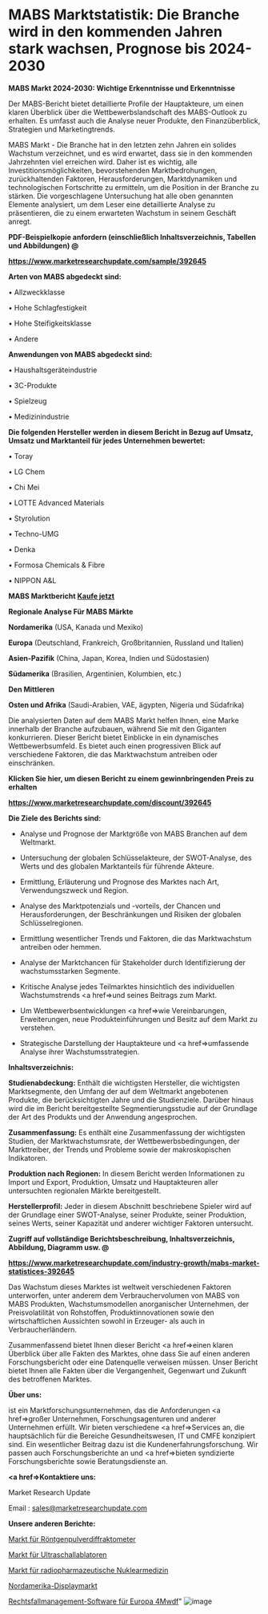 # MABS Marktstatistik: Die Branche wird in den kommenden Jahren stark wachsen, Prognose bis 2024-2030

<strong>MABS Markt 2024-2030: Wichtige Erkenntnisse und Erkenntnisse</strong>

Der MABS-Bericht bietet detaillierte Profile der Hauptakteure, um einen klaren Überblick über die Wettbewerbslandschaft des MABS-Outlook zu erhalten. Es umfasst auch die Analyse neuer Produkte, den Finanzüberblick, Strategien und Marketingtrends.

MABS Markt - Die Branche hat in den letzten zehn Jahren ein solides Wachstum verzeichnet, und es wird erwartet, dass sie in den kommenden Jahrzehnten viel erreichen wird. Daher ist es wichtig, alle Investitionsmöglichkeiten, bevorstehenden Marktbedrohungen, zurückhaltenden Faktoren, Herausforderungen, Marktdynamiken und technologischen Fortschritte zu ermitteln, um die Position in der Branche zu stärken. Die vorgeschlagene Untersuchung hat alle oben genannten Elemente analysiert, um dem Leser eine detaillierte Analyse zu präsentieren, die zu einem erwarteten Wachstum in seinem Geschäft anregt.



<strong><b>PDF-Beispielkopie anfordern (einschließlich Inhaltsverzeichnis, Tabellen und Abbildungen) @ </b></strong>

<strong><a href=https://www.marketresearchupdate.com/sample/392645>

<strong>https://www.marketresearchupdate.com/sample/392645</u></a></strong></strong>



<strong>Arten von MABS abgedeckt sind:</strong>

• Allzweckklasse

• Hohe Schlagfestigkeit

• Hohe Steifigkeitsklasse

• Andere



<strong>Anwendungen von MABS abgedeckt sind:</strong>

• Haushaltsgeräteindustrie

• 3C-Produkte

• Spielzeug

• Medizinindustrie



<strong>Die folgenden Hersteller werden in diesem Bericht in Bezug auf Umsatz, Umsatz und Marktanteil für jedes Unternehmen bewertet:</strong>

• Toray

• LG Chem

• Chi Mei

• LOTTE Advanced Materials

• Styrolution

• Techno-UMG

• Denka

• Formosa Chemicals & Fibre

• NIPPON A&L



<strong>MABS Marktbericht <a href=https://www.marketresearchupdate.com/buynow/392645>Kaufe jetzt</a></strong>



<strong>Regionale Analyse Für MABS Märkte</strong>



<strong>Nordamerika</strong> (USA, Kanada und Mexiko)



<strong>Europa</strong> (Deutschland, Frankreich, Großbritannien, Russland und Italien)



<strong>Asien-Pazifik</strong> (China, Japan, Korea, Indien und Südostasien)



<strong>Südamerika</strong> (Brasilien, Argentinien, Kolumbien, etc.)



<strong>Den Mittleren</strong> 

<strong>Osten und Afrika</strong> (Saudi-Arabien, VAE, ägypten, Nigeria und Südafrika)

Die analysierten Daten auf dem MABS Markt helfen Ihnen, eine Marke innerhalb der Branche aufzubauen, während Sie mit den Giganten konkurrieren. Dieser Bericht bietet Einblicke in ein dynamisches Wettbewerbsumfeld. Es bietet auch einen progressiven Blick auf verschiedene Faktoren, die das Marktwachstum antreiben oder einschränken.



<strong>Klicken Sie hier, um diesen Bericht zu einem gewinnbringenden Preis zu erhalten
</strong>

<strong><a href=https://www.marketresearchupdate.com/discount/392645>https://www.marketresearchupdate.com/discount/392645</b></u></strong></a>



<strong>Die Ziele des Berichts sind:</strong>

- Analyse und Prognose der Marktgröße von MABS Branchen auf dem Weltmarkt.

- Untersuchung der globalen Schlüsselakteure, der SWOT-Analyse, des Werts und des globalen Marktanteils für führende Akteure.

- Ermittlung, Erläuterung und Prognose des Marktes nach Art, Verwendungszweck und Region.

- Analyse des Marktpotenzials und -vorteils, der Chancen und Herausforderungen, der Beschränkungen und Risiken der globalen Schlüsselregionen.

- Ermittlung wesentlicher Trends und Faktoren, die das Marktwachstum antreiben oder hemmen.

- Analyse der Marktchancen für Stakeholder durch Identifizierung der wachstumsstarken Segmente.

- Kritische Analyse jedes Teilmarktes hinsichtlich des individuellen Wachstumstrends <a href=>und</a> seines Beitrags zum Markt.

- Um Wettbewerbsentwicklungen <a href=>wie</a> Vereinbarungen, Erweiterungen, neue Produkteinführungen und Besitz auf dem Markt zu verstehen.

- Strategische Darstellung der Hauptakteure und <a href=>umfas</a>sende Analyse ihrer Wachstumsstrategien.



<strong>Inhaltsverzeichnis:</strong>



<strong>Studienabdeckung:</strong> Enthält die wichtigsten Hersteller, die wichtigsten Marktsegmente, den Umfang der auf dem Weltmarkt angebotenen Produkte, die berücksichtigten Jahre und die Studienziele. Darüber hinaus wird die im Bericht bereitgestellte Segmentierungsstudie auf der Grundlage der Art des Produkts und der Anwendung angesprochen.



<strong>Zusammenfassung:</strong> Es enthält eine Zusammenfassung der wichtigsten Studien, der Marktwachstumsrate, der Wettbewerbsbedingungen, der Markttreiber, der Trends und Probleme sowie der makroskopischen Indikatoren.



<strong>Produktion nach Regionen:</strong> In diesem Bericht werden Informationen zu Import und Export, Produktion, Umsatz und Hauptakteuren aller untersuchten regionalen Märkte bereitgestellt.



<strong>Herstellerprofil:</strong> Jeder in diesem Abschnitt beschriebene Spieler wird auf der Grundlage einer SWOT-Analyse, seiner Produkte, seiner Produktion, seines Werts, seiner Kapazität und anderer wichtiger Faktoren untersucht.



<strong><b>Zugriff auf vollständige Berichtsbeschreibung, Inhaltsverzeichnis, Abbildung, Diagramm usw. @ </b></strong>

<strong><a href=https://www.marketresearchupdate.com/industry-growth/mabs-market-statistices-392645>https://www.marketresearchupdate.com/industry-growth/mabs-market-statistices-392645</a></strong>

Das Wachstum dieses Marktes ist weltweit verschiedenen Faktoren unterworfen, unter anderem dem Verbrauchervolumen von MABS von MABS Produkten, Wachstumsmodellen anorganischer Unternehmen, der Preisvolatilität von Rohstoffen, Produktinnovationen sowie den wirtschaftlichen Aussichten sowohl in Erzeuger- als auch in Verbraucherländern.

Zusammenfassend bietet Ihnen dieser Bericht <a href=>einen</a> klaren Überblick über alle Fakten des Marktes, ohne dass Sie auf einen anderen Forschungsbericht oder eine Datenquelle verweisen müssen. Unser Bericht bietet Ihnen alle Fakten über die Vergangenheit, Gegenwart und Zukunft des betroffenen Marktes.



<strong>Über uns:</strong>

 ist ein Marktforschungsunternehmen, das die Anforderungen <a href=>großer</a> Unternehmen, Forschungsagenturen und anderer Unternehmen erfüllt. Wir bieten verschiedene <a href=>Services</a> an, die hauptsächlich für die Bereiche Gesundheitswesen, IT und CMFE konzipiert sind. Ein wesentlicher Beitrag dazu ist die Kundenerfahrungsforschung. Wir passen auch Forschungsberichte an und <a href=>bieten</a> syndizierte Forschungsberichte sowie Beratungsdienste an.



<strong><a href=>Kontaktiere uns:</a></strong>

Market Research Update

Email : sales@marketresearchupdate.com



<strong>Unsere anderen Berichte:</strong>

<a href=https://www.linkedin.com/pulse/x-ray-powder-diffractometer-market-strategic-insights>Markt für Röntgenpulverdiffraktometer</a>

<a href=https://www.linkedin.com/pulse/ultrasound-ablators-market-size-share-outlook-growth-prospects>Markt für Ultraschallablatoren</a>

<a href=https://www.linkedin.com/pulse/nuclear-medicine-radiopharmaceuticals-market-1f>Markt für radiopharmazeutische Nuklearmedizin</a>

<a href=https://www.linkedin.com/pulse/north-america-display-market-size-production>Nordamerika-Displaymarkt</a>

<a href=https://www.linkedin.com/pulse/europe-legal-case-management-software-4mwdf/>Rechtsfallmanagement-Software für Europa 4Mwdf</a>"
![image](https://github.com/Gayatrikarjule/Market-Analysis-361/assets/97346546/5b065038-97bd-400c-9e6c-06407a440778)
